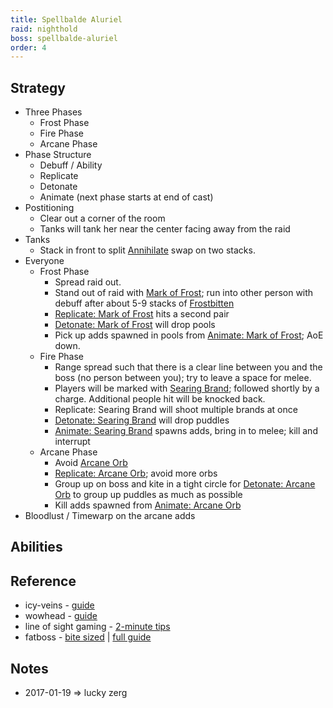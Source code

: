 ```yaml
---
title: Spellbalde Aluriel
raid: nighthold
boss: spellbalde-aluriel
order: 4
---
```



## Strategy

* Three Phases
    * Frost Phase
    * Fire Phase
    * Arcane Phase
* Phase Structure
    * Debuff / Ability
    * Replicate
    * Detonate
    * Animate (next phase starts at end of cast)
* Postitioning
    * Clear out a corner of the room
    * Tanks will tank her near the center facing away from the raid
* Tanks
    * Stack in front to split [Annihilate](http://www.wowhead.com/spell=212492/annihilate) swap on two stacks.
* Everyone
    * Frost Phase
        * Spread raid out.
        * Stand out of raid with [Mark of Frost](http://www.wowhead.com/spell=212587/mark-of-frost); run into other person with debuff after about 5-9 stacks of [Frostbitten](http://www.wowhead.com/spell=212647/frostbitten)
        * [Replicate: Mark of Frost](http://www.wowhead.com/spell=212530/replicate-mark-of-frost) hits a second pair
        * [Detonate: Mark of Frost](http://www.wowhead.com/spell=212734/detonate-mark-of-frost) will drop pools
        * Pick up adds spawned in pools from [Animate: Mark of Frost](http://www.wowhead.com/spell=213853/animate-mark-of-frost); AoE down.
    * Fire Phase
        * Range spread such that there is a clear line between you and the boss (no person between you); try to leave a space for melee.
        * Players will be marked with [Searing Brand](http://www.wowhead.com/spell=213166/searing-brand); followed shortly by a charge. Additional people hit will be knocked back.
        * Replicate: Searing Brand will shoot multiple brands at once
        * [Detonate: Searing Brand](http://www.wowhead.com/spell=213276/detonate-searing-brand) will drop puddles
        * [Animate: Searing Brand](http://www.wowhead.com/spell=213567/animate-searing-brand) spawns adds, bring in to melee; kill and interrupt
    * Arcane Phase
        * Avoid [Arcane Orb](http://www.wowhead.com/spell=213520/arcane-orb)
        * [Replicate: Arcane Orb](http://www.wowhead.com/spell=213852/replicate-arcane-orb); avoid more orbs
        * Group up on boss and kite in a tight circle for [Detonate: Arcane Orb](http://www.wowhead.com/spell=213390/detonate-arcane-orb) to group up puddles as much as possible
        * Kill adds spawned from [Animate: Arcane Orb](http://www.wowhead.com/spell=213564/animate-arcane-orb)
* Bloodlust / Timewarp on the arcane adds 



## Abilities

## Reference

* icy-veins - [guide](http://www.icy-veins.com/wow/spellblade-aluriel-strategy-guide)
* wowhead - [guide](http://www.wowhead.com/spellblade-aluriel-nighthold-raid-strategy-guide)
* line of sight gaming - [2-minute tips](https://www.youtube.com/watch?v=qQ70WpnvYU8)
* fatboss - [bite sized](https://www.youtube.com/watch?v=cdYCF4jKF1Y) | [full guide](https://www.youtube.com/watch?v=pNKAFWRE1S0)

## Notes

* 2017-01-19 => lucky zerg